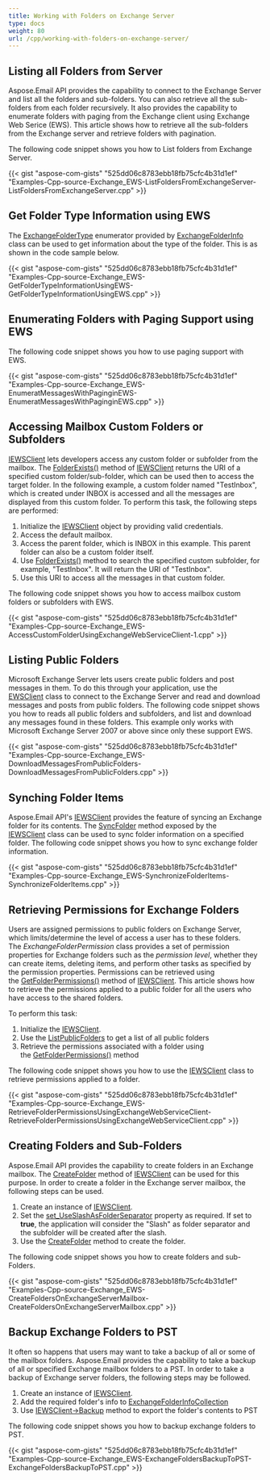 ```yaml
---
title: Working with Folders on Exchange Server
type: docs
weight: 80
url: /cpp/working-with-folders-on-exchange-server/
---
```


## **Listing all Folders from Server**
Aspose.Email API provides the capability to connect to the Exchange Server and list all the folders and sub-folders. You can also retrieve all the sub-folders from each folder recursively. It also provides the capability to enumerate folders with paging from the Exchange client using Exchange Web Serice (EWS). This article shows how to retrieve all the sub-folders from the Exchange server and retrieve folders with pagination.

The following code snippet shows you how to List folders from Exchange Server.



{{< gist "aspose-com-gists" "525dd06c8783ebb18fb75cfc4b31d1ef" "Examples-Cpp-source-Exchange_EWS-ListFoldersFromExchangeServer-ListFoldersFromExchangeServer.cpp" >}}
## **Get Folder Type Information using EWS**
The [ExchangeFolderType](https://reference.aspose.com/email/cpp/namespace/aspose.email.clients.exchange#a613cbc66cee5ccade16eca706187441f) enumerator provided by [ExchangeFolderInfo](https://reference.aspose.com/email/cpp/class/aspose.email.clients.exchange.exchange_folder_info) class can be used to get information about the type of the folder. This is as shown in the code sample below.

{{< gist "aspose-com-gists" "525dd06c8783ebb18fb75cfc4b31d1ef" "Examples-Cpp-source-Exchange_EWS-GetFolderTypeInformationUsingEWS-GetFolderTypeInformationUsingEWS.cpp" >}}
## **Enumerating Folders with Paging Support using EWS**
The following code snippet shows you how to use paging support with EWS.



{{< gist "aspose-com-gists" "525dd06c8783ebb18fb75cfc4b31d1ef" "Examples-Cpp-source-Exchange_EWS-EnumeratMessagesWithPaginginEWS-EnumeratMessagesWithPaginginEWS.cpp" >}}
## **Accessing Mailbox Custom Folders or Subfolders**
[IEWSClient](https://reference.aspose.com/email/cpp/class/aspose.email.clients.exchange.web_service.i_e_w_s_client) lets developers access any custom folder or subfolder from the mailbox. The [FolderExists()](https://reference.aspose.com/email/cpp/class/aspose.email.clients.exchange.web_service.i_e_w_s_client#a5d15162d540bd7a8f47fbafcab88f380) method of [IEWSClient](https://reference.aspose.com/email/cpp/class/aspose.email.clients.exchange.web_service.i_e_w_s_client) returns the URI of a specified custom folder/sub-folder, which can be used then to access the target folder. In the following example, a custom folder named "TestInbox", which is created under INBOX is accessed and all the messages are displayed from this custom folder. To perform this task, the following steps are performed:

1. Initialize the [IEWSClient](https://reference.aspose.com/email/cpp/class/aspose.email.clients.exchange.web_service.i_e_w_s_client) object by providing valid credentials.
1. Access the default mailbox.
1. Access the parent folder, which is INBOX in this example. This parent folder can also be a custom folder itself.
1. Use [FolderExists()](https://reference.aspose.com/email/cpp/class/aspose.email.clients.exchange.web_service.i_e_w_s_client#a5d15162d540bd7a8f47fbafcab88f380) method to search the specified custom subfolder, for example, "TestInbox". It will return the URI of "TestInbox".
1. Use this URI to access all the messages in that custom folder.

The following code snippet shows you how to access mailbox custom folders or subfolders with EWS.



{{< gist "aspose-com-gists" "525dd06c8783ebb18fb75cfc4b31d1ef" "Examples-Cpp-source-Exchange_EWS-AccessCustomFolderUsingExchangeWebServiceClient-1.cpp" >}}
## **Listing Public Folders**
Microsoft Exchange Server lets users create public folders and post messages in them. To do this through your application, use the [EWSClient](https://reference.aspose.com/email/cpp/class/aspose.email.clients.exchange.web_service.e_w_s_client) class to connect to the Exchange Server and read and download messages and posts from public folders. The following code snippet shows you how to reads all public folders and subfolders, and list and download any messages found in these folders. This example only works with Microsoft Exchange Server 2007 or above since only these support EWS.



{{< gist "aspose-com-gists" "525dd06c8783ebb18fb75cfc4b31d1ef" "Examples-Cpp-source-Exchange_EWS-DownloadMessagesFromPublicFolders-DownloadMessagesFromPublicFolders.cpp" >}}
## **Synching Folder Items**
Aspose.Email API's [IEWSClient](https://reference.aspose.com/email/cpp/class/aspose.email.clients.exchange.web_service.i_e_w_s_client) provides the feature of syncing an Exchange folder for its contents. The [SyncFolder](https://reference.aspose.com/email/cpp/class/aspose.email.clients.exchange.web_service.i_e_w_s_client#a93d8936ab504a137498c6c2fd53648b6) method exposed by the [IEWSClient](https://reference.aspose.com/email/cpp/class/aspose.email.clients.exchange.web_service.i_e_w_s_client) class can be used to sync folder information on a specified folder. The following code snippet shows you how to sync exchange folder information.



{{< gist "aspose-com-gists" "525dd06c8783ebb18fb75cfc4b31d1ef" "Examples-Cpp-source-Exchange_EWS-SynchronizeFolderItems-SynchronizeFolderItems.cpp" >}}
## **Retrieving Permissions for Exchange Folders**
Users are assigned permissions to public folders on Exchange Server, which limits/determine the level of access a user has to these folders. The *ExchangeFolderPermission* class provides a set of permission properties for Exchange folders such as the *permission level*, whether they can create items, deleting items, and perform other tasks as specified by the permission properties. Permissions can be retrieved using the [GetFolderPermissions()](https://reference.aspose.com/email/cpp/class/aspose.email.clients.exchange.web_service.i_e_w_s_client#ad16ac1877140e0011686d4728a62f601) method of [IEWSClient](https://reference.aspose.com/email/cpp/class/aspose.email.clients.exchange.web_service.i_e_w_s_client). This article shows how to retrieve the permissions applied to a public folder for all the users who have access to the shared folders.

To perform this task:

1. Initialize the [IEWSClient](https://reference.aspose.com/email/cpp/class/aspose.email.clients.exchange.web_service.i_e_w_s_client).
1. Use the [ListPublicFolders](https://reference.aspose.com/email/cpp/class/aspose.email.clients.exchange.web_service.i_e_w_s_client#ae3eb469ff721575748a90f579095e296) to get a list of all public folders
1. Retrieve the permissions associated with a folder using the [GetFolderPermissions()](https://reference.aspose.com/email/cpp/class/aspose.email.clients.exchange.web_service.i_e_w_s_client#ad16ac1877140e0011686d4728a62f601) method

The following code snippet shows you how to use the [IEWSClient](https://reference.aspose.com/email/cpp/class/aspose.email.clients.exchange.web_service.i_e_w_s_client) class to retrieve permissions applied to a folder.



{{< gist "aspose-com-gists" "525dd06c8783ebb18fb75cfc4b31d1ef" "Examples-Cpp-source-Exchange_EWS-RetrieveFolderPermissionsUsingExchangeWebServiceClient-RetrieveFolderPermissionsUsingExchangeWebServiceClient.cpp" >}}
## **Creating Folders and Sub-Folders**
Aspose.Email API provides the capability to create folders in an Exchange mailbox. The [CreateFolder](https://reference.aspose.com/email/cpp/class/aspose.email.clients.exchange.web_service.i_e_w_s_client#a362509196a9bae1630ed0a6fdf132159) method of [IEWSClient](https://reference.aspose.com/email/cpp/class/aspose.email.clients.exchange.web_service.i_e_w_s_client) can be used for this purpose. In order to create a folder in the Exchange server mailbox, the following steps can be used.

1. Create an instance of [IEWSClient](https://reference.aspose.com/email/cpp/class/aspose.email.clients.exchange.web_service.i_e_w_s_client).
1. Set the [set_UseSlashAsFolderSeparator](https://reference.aspose.com/email/cpp/class/aspose.email.clients.exchange.web_service.i_e_w_s_client#a47baa33ffe28fe893653f8bcc710a268) property as required. If set to **true**, the application will consider the "Slash" as folder separator and the subfolder will be created after the slash.
1. Use the [CreateFolder](https://reference.aspose.com/email/cpp/class/aspose.email.clients.exchange.web_service.i_e_w_s_client#a362509196a9bae1630ed0a6fdf132159) method to create the folder.

The following code snippet shows you how to create folders and sub-Folders.



{{< gist "aspose-com-gists" "525dd06c8783ebb18fb75cfc4b31d1ef" "Examples-Cpp-source-Exchange_EWS-CreateFoldersOnExchangeServerMailbox-CreateFoldersOnExchangeServerMailbox.cpp" >}}
## **Backup Exchange Folders to PST**
It often so happens that users may want to take a backup of all or some of the mailbox folders. Aspose.Email provides the capability to take a backup of all or specified Exchange mailbox folders to a PST. In order to take a backup of Exchange server folders, the following steps may be followed.

1. Create an instance of [IEWSClient](https://reference.aspose.com/email/cpp/class/aspose.email.clients.exchange.web_service.i_e_w_s_client).
1. Add the required folder's info to [ExchangeFolderInfoCollection](https://reference.aspose.com/email/cpp/class/aspose.email.clients.exchange.exchange_folder_info_collection)
1. Use [IEWSClient->Backup](https://reference.aspose.com/email/cpp/class/aspose.email.clients.exchange.web_service.i_e_w_s_client#a9f78c7e2b5de5148bd98b3dc1e0e4038) method to export the folder's contents to PST

The following code snippet shows you how to backup exchange folders to PST.



{{< gist "aspose-com-gists" "525dd06c8783ebb18fb75cfc4b31d1ef" "Examples-Cpp-source-Exchange_EWS-ExchangeFoldersBackupToPST-ExchangeFoldersBackupToPST.cpp" >}}

